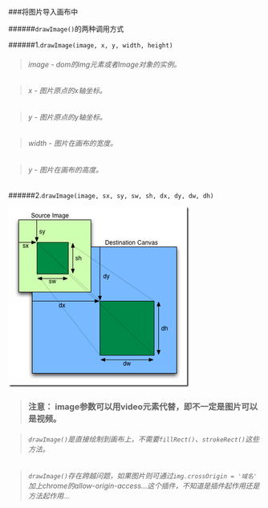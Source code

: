 ###将图片导入画布中

######`drawImage()`的两种调用方式


######1.`drawImage(image, x, y, width, height)`

> ######  image - dom的img元素或者Image对象的实例。

> ######  x - 图片原点的x轴坐标。

> ######  y - 图片原点的y轴坐标。 

> ######  width - 图片在画布的宽度。 

> ######  y - 图片在画布的高度。 



######2.`drawImage(image, sx, sy, sw, sh, dx, dy, dw, dh)`



![drawImage](../../img/canvas/drawImage.gif)



> ### 注意： image参数可以用video元素代替，即不一定是图片可以是视频。

> ###### `drawImage()`是直接绘制到画布上，不需要`fillRect()`、`strokeRect()`这些方法。

> ###### `drawImage()`存在跨越问题，如果图片则可通过`img.crossOrigin = '域名'` 加上chrome的allow-origin-access...这个插件，不知道是插件起作用还是方法起作用...
